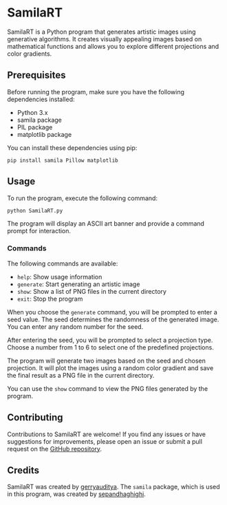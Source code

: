 # SamilaRT

SamilaRT is a Python program that generates artistic images using generative algorithms. It creates visually appealing images based on mathematical functions and allows you to explore different projections and color gradients.

## Prerequisites

Before running the program, make sure you have the following dependencies installed:

- Python 3.x
- samila package
- PIL package
- matplotlib package

You can install these dependencies using pip:
```
pip install samila Pillow matplotlib
```
## Usage

To run the program, execute the following command:
```
python SamilaRT.py
```

The program will display an ASCII art banner and provide a command prompt for interaction.

### Commands

The following commands are available:

- `help`: Show usage information
- `generate`: Start generating an artistic image
- `show`: Show a list of PNG files in the current directory
- `exit`: Stop the program

When you choose the `generate` command, you will be prompted to enter a seed value. The seed determines the randomness of the generated image. You can enter any random number for the seed.

After entering the seed, you will be prompted to select a projection type. Choose a number from 1 to 6 to select one of the predefined projections.

The program will generate two images based on the seed and chosen projection. It will plot the images using a random color gradient and save the final result as a PNG file in the current directory.

You can use the `show` command to view the PNG files generated by the program.

## Contributing

Contributions to SamilaRT are welcome! If you find any issues or have suggestions for improvements, please open an issue or submit a pull request on the [GitHub repository](https://github.com/your-repo-link).

## Credits

SamilaRT was created by [gerryauditya](https://instagram.com/gerryaudityaa). The `samila` package, which is used in this program, was created by [sepandhaghighi](https://github.com/sepandhaghighi).
